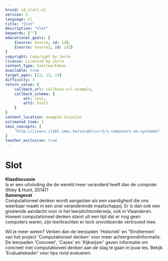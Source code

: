 ```yaml
---
hruid: cd_slot1-v1
version: 3
language: nl
title: "Slot"
description: "Slot"
keywords: [""]
educational_goals: [
    {source: Source, id: id}, 
    {source: Source2, id: id2}
]
copyright: Copyright by Jerro
licence: Licenced by Jerro
content_type: text/markdown
available: true
target_ages: [12, 13, 14]
difficulty: 3
return_value: {
    callback_url: callback-url-example,
    callback_schema: {
        att: test,
        att2: test2
    }
}
content_location: example-location
estimated_time: 1
skos_concepts: [
    'http://ilearn.ilabt.imec.be/vocab/curr1/s-computers-en-systemen'
]
teacher_exclusive: true
---
```


# Slot
<div class="alert alert-box alert-success">
    <strong>Klasdiscussie</strong><br> 
    Is er een uitvinding die de wereld meer veranderd heeft dan de computer (Riley & Hunt, 2014)? 
</div> 
<div class="alert alert-box alert-warning">
    <strong>Samengevat</strong><br> 
    Computationeel denken wordt aangezien als een vaardigheid die ons weerbaar maakt in een snel veranderende maatschappij. Er is dan ook een groeiende aandacht voor in het leerplichtonderwijs, ook in Vlaanderen. Hoewel computationeel denken stamt uit een tijd dat er nog geen computers waren, zijn leerkrachten er toch onvoldoende vertrouwd mee. 
</div>

Wil je meer weten? Verken dan de leerpaden 'Historiek' en "Eindtermen' van het project 'Computationeel denken' voor meer achtergrondinformatie. De leerpaden 'Concreet', 'Cases' en 'Kijkwijzer' geven informatie om concreet met computationeel denken aan de slag te gaan in jouw les. Bekijk 'Evaluatiekader' voor tips rond evalueren.    

